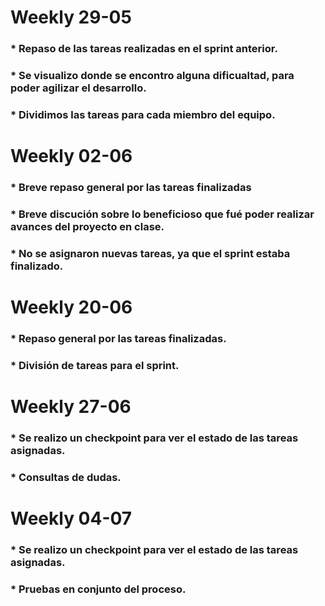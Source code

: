 <h1>Weekly 29-05</h1>
<h3>* Repaso de las tareas realizadas en el sprint anterior.</h3>
<h3>* Se visualizo donde se encontro alguna dificualtad,  para poder agilizar el desarrollo.</h3>
<h3>* Dividimos las tareas para cada miembro del equipo.</h3>

<h1>Weekly 02-06</h1>
<h3>* Breve repaso general por las tareas finalizadas</h3>
<h3>* Breve discución sobre lo beneficioso que fué poder realizar avances del proyecto en clase.</h3>
<h3>* No se asignaron nuevas tareas, ya que el sprint estaba finalizado.</h3>

<h1>Weekly 20-06</h1>
<h3>* Repaso general por las tareas finalizadas.</h3>
<h3>* División de tareas para el sprint.</h3>

<h1>Weekly 27-06</h1>
<h3>* Se realizo un checkpoint para ver el estado de las tareas asignadas.</h3>
<h3>* Consultas de dudas.</h3>

<h1>Weekly 04-07</h1>
<h3>* Se realizo un checkpoint para ver el estado de las tareas asignadas.</h3>
<h3>* Pruebas en conjunto del proceso.</h3>

